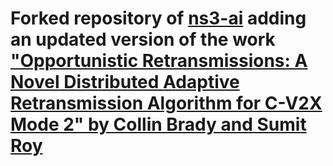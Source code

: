 # Forked repository of [ns3-ai](https://github.com/hust-diangroup/ns3-ai) adding an updated version of the work ["Opportunistic Retransmissions: A Novel Distributed Adaptive Retransmission Algorithm for C-V2X Mode 2" by Collin Brady and Sumit Roy](https://github.com/CollinBrady1993/Opportunistic-Retransmissions-A-Novel-Distributed-Adaptive-Retransmission-Algorithm-for-C-V2X-Mode-2) 
